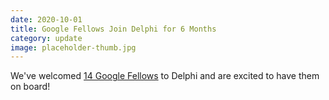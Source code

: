 ```yaml
---
date: 2020-10-01
title: Google Fellows Join Delphi for 6 Months
category: update
image: placeholder-thumb.jpg
---
```


We've welcomed [14 Google Fellows](https://www.cmu.edu/news/stories/archives/2020/september/covidcast-google.html) to Delphi and are excited to have them on board!
